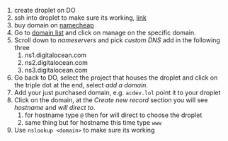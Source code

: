 
1. create droplet on DO
2. ssh into droplet to make sure its working, [link](obsidian://open?vault=notes&file=Coding%2FCourses%2FFrontendMasters%20Full%20Stack%2FHow%20to%20ssh%20into%20your%20server)
3. buy domain on [namecheap](https://www.namecheap.com/)
4. Go to [domain list](https://ap.www.namecheap.com/domains/list/) and click on manage on the specific domain.
5. Scroll down to _nameservers_ and pick _custom DNS_ add in the following three
	1. ns1.digitalocean.com
	2. ns2.digitalocean.com
	3. ns3.digitalocean.com
6. Go back to DO, select the project that houses the droplet and click on the triple dot at the end, select _add a domain_.
7. Add your just purchased domain, e.g. `acdev.lol` point it to your droplet
8. Click on the domain, at the _Create new record_ section you will see _hostname_ and _will direct to_. 
	1. for hostname type `@` then for will direct to choose the droplet
	2. same thing but for hostname this time type `www`
9. Use `nslookup <domain>` to make sure its working 